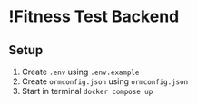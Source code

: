 # !Fitness Test Backend

## Setup

1. Create `.env` using `.env.example`
2. Create `ormconfig.json` using `ormconfig.json`
3. Start in terminal `docker compose up`
